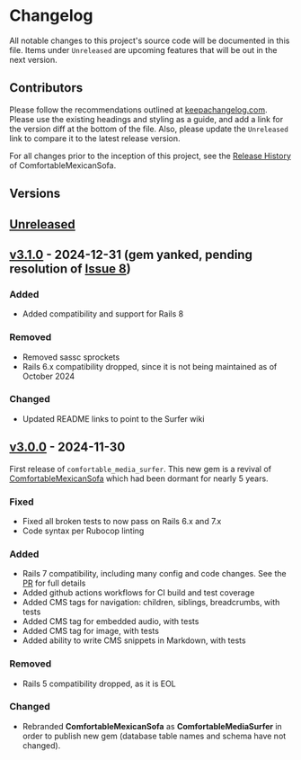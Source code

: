 # Changelog

All notable changes to this project's source code will be documented in this file. Items under `Unreleased` are upcoming features that will be out in the next version.

## Contributors

Please follow the recommendations outlined at [keepachangelog.com](https://keepachangelog.com). Please use the existing headings and styling as a guide, and add a link for the version diff at the bottom of the file. Also, please update the `Unreleased` link to compare it to the latest release version.

For all changes prior to the inception of this project, see the [Release History](https://github.com/comfy/comfortable-mexican-sofa/releases) of ComfortableMexicanSofa.

## Versions
## [Unreleased]

## [v3.1.0] - 2024-12-31 (gem yanked, pending resolution of [Issue 8](https://github.com/shakacode/comfortable-media-surfer/issues/8))

### Added

- Added compatibility and support for Rails 8

### Removed

- Removed sassc sprockets
- Rails 6.x compatibility dropped, since it is not being maintained as of October 2024

### Changed

- Updated README links to point to the Surfer wiki

## [v3.0.0] - 2024-11-30

First release of `comfortable_media_surfer`.  This new gem is a revival of [ComfortableMexicanSofa](https://github.com/comfy/comfortable-mexican-sofa) which had been dormant for nearly 5 years.

### Fixed

- Fixed all broken tests to now pass on Rails 6.x and 7.x
- Code syntax per Rubocop linting

### Added

- Rails 7 compatibility, including many config and code changes.  See the [PR](https://github.com/shakacode/comfortable-media-surfer/pull/1/files) for full details
- Added github actions workflows for CI build and test coverage
- Added CMS tags for navigation: children, siblings, breadcrumbs, with tests
- Added CMS tag for embedded audio, with tests
- Added CMS tag for image, with tests
- Added ability to write CMS snippets in Markdown, with tests

### Removed

- Rails 5 compatibility dropped, as it is EOL

### Changed

- Rebranded **ComfortableMexicanSofa** as **ComfortableMediaSurfer** in order to publish new gem (database table names and schema have not changed).

[Unreleased]: https://github.com/shakacode/comfortable-media-surfer/compare/v3.1.0...master
[v3.1.0]: https://github.com/shakacode/comfortable-media-surfer/compare/v3.0.0...v3.1.0
[v3.0.0]: https://github.com/shakacode/comfortable-media-surfer/compare/v2.0.19...v3.0.0

  
